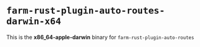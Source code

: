 # `farm-rust-plugin-auto-routes-darwin-x64`

This is the **x86_64-apple-darwin** binary for `farm-rust-plugin-auto-routes`

